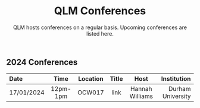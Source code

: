 ﻿---
layout: page
title: QLM Conferences
subtitle: QLM hosts conferences on a regular basis. Upcoming conferences are listed here.
---

## 2024 Conferences 
  
|Date  |Time |Location  |Title   |Host    |Institution    |
|:---  | :----: | :----:  | :--------:      | :------:      |           --: |
|17/01/2024|12pm-1pm|OCW017|<!---<a href="events/conferences/ICAP_satellite.md">ICAP</a>-->link|Hannah Williams    |Durham University |
